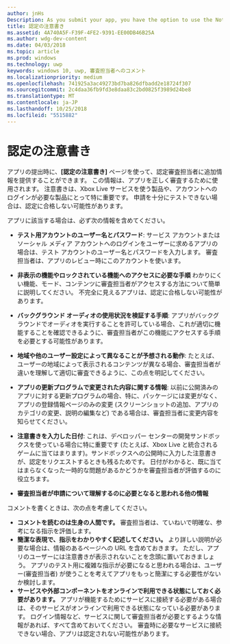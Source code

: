 ```yaml
---
author: jnHs
Description: As you submit your app, you have the option to use the Notes for certification page to provide additional info to the certification testers. This info can help ensure that your app is tested correctly.
title: 認定の注意書き
ms.assetid: 4A740A5F-F39F-4FE2-9391-EE00DB46B25A
ms.author: wdg-dev-content
ms.date: 04/03/2018
ms.topic: article
ms.prod: windows
ms.technology: uwp
keywords: windows 10, uwp, 審査担当者へのコメント
ms.localizationpriority: medium
ms.openlocfilehash: 741925a3ac49273bd7ba826dfbadd2e18724f307
ms.sourcegitcommit: 2c4daa36fb9fd3e8daa83c2bd0825f3989d24be8
ms.translationtype: MT
ms.contentlocale: ja-JP
ms.lasthandoff: 10/25/2018
ms.locfileid: "5515882"
---
```

# <a name="notes-for-certification"></a>認定の注意書き


アプリの提出時に、**[認定の注意書き]** ページを使って、認定審査担当者に追加情報を提供することができます。 この情報は、アプリを正しく審査するために使用されます。 注意書きは、Xbox Live サービスを使う製品や、アカウントへのログインが必要な製品にとって特に重要です。 申請を十分にテストできない場合は、認定に合格しない可能性があります。

アプリに該当する場合は、必ず次の情報を含めてください。

-   **テスト用アカウントのユーザー名とパスワード**: サービス アカウントまたはソーシャル メディア アカウントへのログインをユーザーに求めるアプリの場合は、テスト アカウントのユーザー名とパスワードを入力します。 審査担当者は、アプリのレビュー時にこのアカウントを使います。

-   **非表示の機能やロックされている機能へのアクセスに必要な手順** わかりにくい機能、モード、コンテンツに審査担当者がアクセスする方法について簡単に説明してください。 不完全に見えるアプリは、認定に合格しない可能性があります。

-   **バックグラウンド オーディオの使用状況を検証する手順**: アプリがバックグラウンドでオーディオを実行することを許可している場合、これが適切に機能することを確認できるように、審査担当者がこの機能にアクセスする手順を必要とする可能性があります。

-  **地域や他のユーザー設定によって異なることが予想される動作**: たとえば、ユーザーの地域によって表示されるコンテンツが異なる場合、審査担当者が違いを理解して適切に審査できるように、この点を明記してください。

-   **アプリの更新プログラムで変更された内容に関する情報**: 以前に公開済みのアプリに対する更新プログラムの場合、特に、パッケージには変更がなく、アプリの登録情報ページのみの変更 (スクリーンショットの追加、アプリのカテゴリの変更、説明の編集など) である場合は、審査担当者に変更内容を知らせてください。

-   **注意書きを入力した日付**: これは、デベロッパー センターの開発サンドボックスを使っている場合に特に重要です (たとえば、Xbox Live と統合されるゲームに当てはまります)。サンドボックスへの公開時に入力した注意書きが、認定をリクエストするときも残るためです。 日付がわかると、既に当てはまらなくなった一時的な問題があるかどうかを審査担当者が評価するのに役立ちます。

-  **審査担当者が申請について理解するのに必要となると思われる他の情報**

コメントを書くときは、次の点を考慮してください。

-   **コメントを読むのは生身の人間です。** 審査担当者は、ていねいで明確な、参考になる指示を評価します。
-   **簡潔な表現で、指示をわかりやすく記述してください。** より詳しい説明が必要な場合は、情報のあるページへの URL を含めておきます。 ただし、アプリのユーザーには注意書きが表示されないことを念頭に置いておきましょう。 アプリのテスト用に複雑な指示が必要になると思われる場合は、ユーザー(審査担当者) が使うことを考えてアプリをもっと簡潔にする必要性がないか検討します。
-   **サービスや外部コンポーネントをオンラインで利用できる状態にしておく必要があります。** アプリが機能するためにサービスに接続する必要がある場合は、そのサービスがオンラインで利用できる状態になっている必要があります。 ログイン情報など、サービスに関して審査担当者が必要とするような情報があれば、すべて含めておいてください。 審査時に必要なサービスに接続できない場合、アプリは認定されない可能性があります。

 

 




